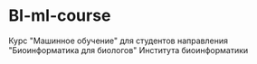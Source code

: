 # BI-ml-course
Курс "Машинное обучение" для студентов направления "Биоинформатика для биологов" Института биоинформатики
